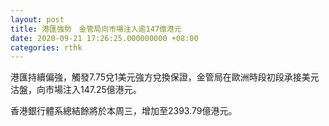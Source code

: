 ```yaml
---
layout: post
title: 港匯強勢　金管局向市場注入逾147億港元
date: 2020-09-21 17:26:25.000000000 +08:00
categories: rthk
---
```


港匯持續偏強，觸發7.75兌1美元強方兌換保證，金管局在歐洲時段初段承接美元沽盤，向市場注入147.25億港元。

香港銀行體系總結餘將於本周三，增加至2393.79億港元。
